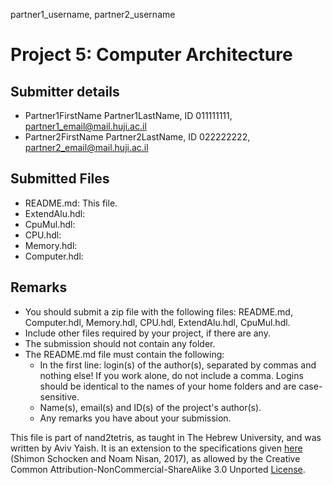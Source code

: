 partner1_username, partner2_username

# Project 5: Computer Architecture

## Submitter details

- Partner1FirstName Partner1LastName, ID 011111111, partner1_email@mail.huji.ac.il
- Partner2FirstName Partner2LastName, ID 022222222, partner2_email@mail.huji.ac.il

## Submitted Files

- README.md: This file.
- ExtendAlu.hdl:
- CpuMul.hdl:
- CPU.hdl:
- Memory.hdl:
- Computer.hdl:

## Remarks

- You should submit a zip file with the following files:
  README.md, Computer.hdl, Memory.hdl, CPU.hdl, ExtendAlu.hdl, CpuMul.hdl.
- Include other files required by your project, if there are any.
- The submission should not contain any folder.
- The README.md file must contain the following:
  - In the first line: login(s) of the author(s), separated by commas and
    nothing else! If you work alone, do not include a comma.
    Logins should be identical to the names of your home folders and are
    case-sensitive.
  - Name(s), email(s) and ID(s) of the project's author(s).
  - Any remarks you have about your submission.

This file is part of nand2tetris, as taught in The Hebrew University, and
was written by Aviv Yaish. It is an extension to the specifications given
[here](https://www.nand2tetris.org) (Shimon Schocken and Noam Nisan, 2017),
as allowed by the Creative Common Attribution-NonCommercial-ShareAlike 3.0
Unported [License](https://creativecommons.org/licenses/by-nc-sa/3.0/).

